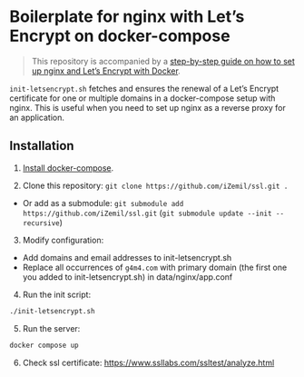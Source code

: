# Boilerplate for nginx with Let’s Encrypt on docker-compose

> This repository is accompanied by a [step-by-step guide on how to
> set up nginx and Let’s Encrypt with Docker](https://medium.com/@pentacent/nginx-and-lets-encrypt-with-docker-in-less-than-5-minutes-b4b8a60d3a71).

`init-letsencrypt.sh` fetches and ensures the renewal of a Let’s
Encrypt certificate for one or multiple domains in a docker-compose
setup with nginx.
This is useful when you need to set up nginx as a reverse proxy for an
application.

## Installation

1. [Install docker-compose](https://docs.docker.com/compose/install/#install-compose).

2. Clone this repository: `git clone https://github.com/iZemil/ssl.git .`

-   Or add as a submodule: `git submodule add https://github.com/iZemil/ssl.git` (`git submodule update --init --recursive`)

3. Modify configuration:

-   Add domains and email addresses to init-letsencrypt.sh
-   Replace all occurrences of `g4m4.com` with primary domain (the first one you added to init-letsencrypt.sh) in data/nginx/app.conf

4. Run the init script:

```bash
./init-letsencrypt.sh
```

5. Run the server:

```bash
docker compose up
```

6. Check ssl certificate: https://www.ssllabs.com/ssltest/analyze.html
